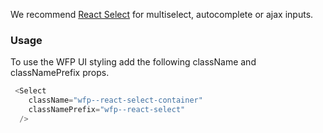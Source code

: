 We recommend [React Select](https://react-select.com) for multiselect, autocomplete or ajax inputs.

### Usage

To use the WFP UI styling add the following className and classNamePrefix props.

```js
 <Select
    className="wfp--react-select-container"
    classNamePrefix="wfp--react-select"
  />
```